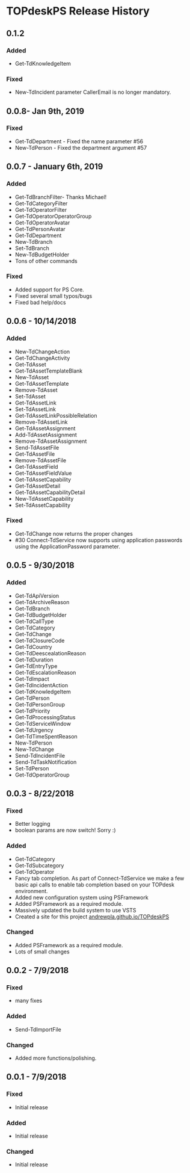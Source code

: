 # TOPdeskPS Release History

## 0.1.2

### Added

* Get-TdKnowledgeItem

### Fixed

* New-TdIncident parameter CallerEmail is no longer mandatory.


## 0.0.8- Jan 9th, 2019

### Fixed
* Get-TdDepartment - Fixed the name parameter #56
* New-TdPerson - Fixed the department argument #57

## 0.0.7 - January 6th, 2019

### Added

* Get-TdBranchFilter- Thanks Michael!
* Get-TdCategoryFilter
* Get-TdOperatorFilter
* Get-TdOperatorOperatorGroup
* Get-TdOperatorAvatar
* Get-TdPersonAvatar
* Get-TdDepartment
* New-TdBranch
* Set-TdBranch
* New-TdBudgetHolder
* Tons of other commands

### Fixed

* Added support for PS Core.
* Fixed several small typos/bugs
* Fixed bad help/docs


## 0.0.6 - 10/14/2018

### Added

* New-TdChangeAction
* Get-TdChangeActivity
* Get-TdAsset
* Get-TdAssetTemplateBlank
* New-TdAsset
* Get-TdAssetTemplate
* Remove-TdAsset
* Set-TdAsset
* Get-TdAssetLink
* Set-TdAssetLink
* Get-TdAssetLinkPossibleRelation
* Remove-TdAssetLink
* Get-TdAssetAssignment
* Add-TdAssetAssignment
* Remove-TdAssetAssignment
* Send-TdAssetFile
* Get-TdAssetFile
* Remove-TdAssetFile
* Get-TdAssetField
* Get-TdAssetFieldValue
* Get-TdAssetCapability
* Get-TdAssetDetail
* Get-TdAssetCapabilityDetail
* New-TdAssetCapability
* Set-TdAssetCapability

### Fixed

* Get-TdChange now returns the proper changes
* #30 Connect-TdService now supports using application passwords using the ApplicationPassword parameter.

## 0.0.5 - 9/30/2018

### Added

* Get-TdApiVersion
* Get-TdArchiveReason
* Get-TdBranch
* Get-TdBudgetHolder
* Get-TdCallType
* Get-TdCategory
* Get-TdChange
* Get-TdClosureCode
* Get-TdCountry
* Get-TdDeescealationReason
* Get-TdDuration
* Get-TdEntryType
* Get-TdEscalationReason
* Get-TdImpact
* Get-TdIncidentAction
* Get-TdKnowledgeItem
* Get-TdPerson
* Get-TdPersonGroup
* Get-TdPriority
* Get-TdProcessingStatus
* Get-TdServiceWindow
* Get-TdUrgency
* Get-TdTimeSpentReason
* New-TdPerson
* New-TdChange
* Send-TdIncidentFile
* Send-TdTaskNotification
* Set-TdPerson
* Get-TdOperatorGroup

## 0.0.3 - 8/22/2018

### Fixed

* Better logging
* boolean params are now switch! Sorry :)

### Added

* Get-TdCategory
* Get-TdSubcategory
* Get-TdOperator
* Fancy tab completion. As part of Connect-TdService we make a few basic api calls to enable tab completion based on your TOPdesk environment.
* Added new configuration system using PSFramework
* Added PSFramework as a required module.
* Massively updated the build system to use VSTS
* Created a site for this project [andrewpla.github.io/TOPdeskPS]('https://andrewpla.github.io/TOPdeskPS')

### Changed

* Added PSFramework as a required module.
* Lots of small changes

## 0.0.2 - 7/9/2018

### Fixed

* many fixes

### Added

* Send-TdImportFile

### Changed

* Added more functions/polishing.

## 0.0.1 - 7/9/2018

### Fixed

* Initial release

### Added

* Initial release

### Changed

* Initial release
